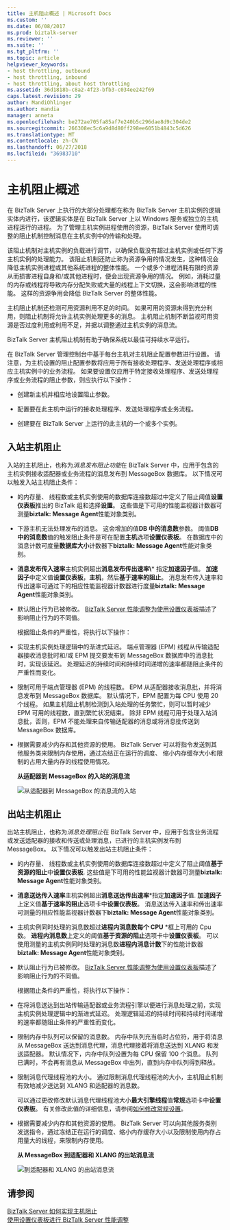 ```yaml
---
title: 主机阻止概述 | Microsoft Docs
ms.custom: ''
ms.date: 06/08/2017
ms.prod: biztalk-server
ms.reviewer: ''
ms.suite: ''
ms.tgt_pltfrm: ''
ms.topic: article
helpviewer_keywords:
- host throttling, outbound
- host throttling, inbound
- host throttling, about host throttling
ms.assetid: 36d1818b-c8a2-4f23-bfb3-c034ee242f69
caps.latest.revision: 29
author: MandiOhlinger
ms.author: mandia
manager: anneta
ms.openlocfilehash: be272ae705fa85af7e240b5c296dae8d9c304de2
ms.sourcegitcommit: 266308ec5c6a9d8d80ff298ee6051b4843c5d626
ms.translationtype: MT
ms.contentlocale: zh-CN
ms.lasthandoff: 06/27/2018
ms.locfileid: "36983710"
---
```

# <a name="what-is-host-throttling"></a>主机阻止概述
在 BizTalk Server 上执行的大部分处理都在称为 BizTalk Server 主机实例的逻辑实体内进行，该逻辑实体是在 BizTalk Server 上以 Windows 服务或独立的主机进程运行的进程。 为了管理主机实例进程使用的资源，BizTalk Server 使用可调整的阻止机制控制消息在主机实例中的传输和处理。  
  
 该阻止机制对主机实例的负载进行调节，以确保负载没有超过主机实例或任何下游主机实例的处理能力。 该阻止机制还防止称为资源争用的情况发生，这种情况会降低主机实例进程或其他系统进程的整体性能。 一个或多个进程消耗有限的资源从而损害进程自身和/或其他进程时，便会出现资源争用的情况。 例如，消耗过量的内存或线程将导致内存分配失败或大量的线程上下文切换，这会影响进程的性能。 这样的资源争用会降低 BizTalk Server 的整体性能。  
  
 主机阻止机制还检测可用资源利用不足的时间。 如果可用的资源未得到充分利用，则阻止机制将允许主机实例处理更多的消息。 主机阻止机制不断监视可用资源是否过度利用或利用不足，并据以调整通过主机实例的消息流。  
  
 BizTalk Server 主机阻止机制有助于确保系统以最佳可持续水平运行。  
  
 在 BizTalk Server 管理控制台中基于每台主机对主机阻止配置参数进行设置。 请注意，为主机设置的阻止配置参数将应用于所有接收处理程序、发送处理程序或相应主机实例中的业务流程。 如果要设置仅应用于特定接收处理程序、发送处理程序或业务流程的阻止参数，则应执行以下操作：  
  
-   创建新主机并相应地设置阻止参数。  
  
-   配置要在此主机中运行的接收处理程序、发送处理程序或业务流程。  
  
-   创建要在 BizTalk Server 上运行的此主机的一个或多个实例。  
  
## <a name="inbound-host-throttling"></a>入站主机阻止  
 入站的主机阻止，也称为*消息发布阻止功能*在 BizTalk Server 中，应用于包含的主机实例接收适配器或业务流程的消息发布到 MessageBox 数据库。 以下情况可以触发入站主机阻止条件：  
  
- 的内存量、 线程数或主机实例使用的数据库连接数超过中定义了阻止阈值**设置仪表板**推出的 BizTalk 组和选择**设置**。 这些值是下可用的性能监视器计数器可测量**biztalk: Message Agent**性能对象类别。  
  
- 下游主机无法处理发布的消息。 这会增加的值**DB 中的消息数**参数。 阈值**DB 中的消息数**值的触发阻止条件是可在配置**主机**选项**设置仪表板**。 在数据库中的消息计数可度量**数据库大小**计数器下**biztalk: Message Agent**性能对象类别。  
  
- **消息发布传入速率**主机实例超出**消息发布传出速率\\*** 指定**加速因子**值。 **加速因子**中定义值**设置仪表板**，**主机**，然后**基于速率的阻止**。 消息发布传入速率和传出速率可通过下的相应性能监视器计数器进行度量**biztalk: Message Agent**性能对象类别。  
  
- 默认阻止行为已被修改。 [BizTalk Server 性能调整为使用设置仪表板](../core/using-settings-dashboard-for-biztalk-server-performance-tuning.md)描述了影响阻止行为的不同值。  
  
  根据阻止条件的严重性，将执行以下操作：  
  
- 实现主机实例处理逻辑中的渐进式延迟。 端点管理器 (EPM) 线程从传输适配器接收消息批时和/或 EPM 提交要发布到 MessageBox 数据库中的消息批时，实现该延迟。 处理延迟的持续时间和持续时间递增的速率都随阻止条件的严重性而变化。  
  
- 限制可用于端点管理器 (EPM) 的线程数。 EPM 从适配器接收消息批，并将消息发布到 MessageBox 数据库。 默认情况下，EPM 配置为每 CPU 使用 20 个线程。 如果主机阻止机制检测到入站处理的任务繁忙，则可以暂时减少 EPM 可用的线程数，直到繁忙状况结束。 除非 EPM 线程可用于处理入站消息批，否则，EPM 不能处理来自传输适配器的消息或将消息批传送到 MessageBox 数据库。  
  
- 根据需要减少内存和其他资源的使用。 BizTalk Server 可以将指令发送到其他服务类来限制内存使用，通过冻结正在运行的调度、 缩小内存缓存大小和限制的占用大量内存的线程使用情况。  
  
  **从适配器到 MessageBox 的入站的消息流**  
  
  ![从适配器到 MessageBox 的消息流的入站](../core/media/inboundmsgflow.gif "InboundMsgFlow")  
  
## <a name="outbound-host-throttling"></a>出站主机阻止  
 出站主机阻止，也称为*消息处理阻止*在 BizTalk Server 中，应用于包含业务流程或发送适配器的接收和传送或处理消息，已进行的主机实例发布到 MessageBox。 以下情况可以触发出站主机阻止条件：  
  
- 的内存量、 线程数或主机实例使用的数据库连接数超过中定义了阻止阈值**基于资源的阻止**中**设置仪表板**. 这些值是下可用的性能监视器计数器可测量**biztalk: Message Agent**性能对象类别。  
  
- **消息送达传入速率**主机实例超出**消息送达传出速率**\*指定**加速因子**值. **加速因子**上定义值**基于速率的阻止**选项卡中**设置仪表板**。 消息送达传入速率和传出速率可测量的相应性能监视器计数器下**biztalk: Message Agent**性能对象类别。  
  
- 主机实例同时处理的消息数超过**进程内消息数每个 CPU** \*框上可用的 Cpu 数。 **进程内消息数**上定义的阈值**基于资源的阻止**选项卡中**设置仪表板**。 可以使用测量的主机实例同时处理的消息数**进程内消息计数**下的性能计数器**biztalk: Message Agent**性能对象类别。  
  
- 默认阻止行为已被修改。 [BizTalk Server 性能调整为使用设置仪表板](../core/using-settings-dashboard-for-biztalk-server-performance-tuning.md)描述了影响阻止行为的不同值。  
  
  根据阻止条件的严重性，将执行以下操作：  
  
- 在将消息送达到出站传输适配器或业务流程引擎以便进行消息处理之前，实现主机实例处理逻辑中的渐进式延迟。 处理逻辑延迟的持续时间和持续时间递增的速率都随阻止条件的严重性而变化。  
  
- 限制内存中队列可以保留的消息数。 内存中队列充当临时占位符，用于将消息从 MessageBox 送达到消息代理，消息代理接着将消息送达到 XLANG 和发送适配器。 默认情况下，内存中队列设置为每 CPU 保留 100 个消息。 队列已满时，不会再有消息从 MessageBox 中出列，直到内存中队列得到释放。  
  
- 限制消息代理线程池的大小。 通过限制消息代理线程池的大小，主机阻止机制有效地减少送达到 XLANG 和适配器的消息数。  
  
   可以通过更改修改默认消息代理线程池大小**最大引擎线程**值**常规**选项卡中**设置仪表板**。 有关修改此值的详细信息，请参阅[如何修改常规设置](../core/how-to-modify-general-settings.md)。  
  
- 根据需要减少内存和其他资源的使用。 BizTalk Server 可以向其他服务类别发送指令，通过冻结正在运行的调度、缩小内存缓存大小以及限制使用内存占用量大的线程，来限制内存使用。  
  
  **从 MessageBox 到适配器和 XLANG 的出站消息流**  
  
  ![到适配器和 XLANG 的出站消息流](../core/media/outboundmsgflow.gif "OutboundMsgFlow")  
  
## <a name="see-also"></a>请参阅  
 [BizTalk Server 如何实现主机阻止](../core/how-biztalk-server-implements-host-throttling.md)   
 [使用设置仪表板进行 BizTalk Server 性能调整](../core/using-settings-dashboard-for-biztalk-server-performance-tuning.md)